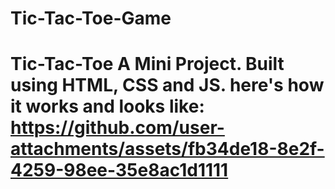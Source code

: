 # Tic-Tac-Toe-Game
# Tic-Tac-Toe A Mini Project. Built using HTML, CSS and JS.   here's how it works and looks like:  https://github.com/user-attachments/assets/fb34de18-8e2f-4259-98ee-35e8ac1d1111
